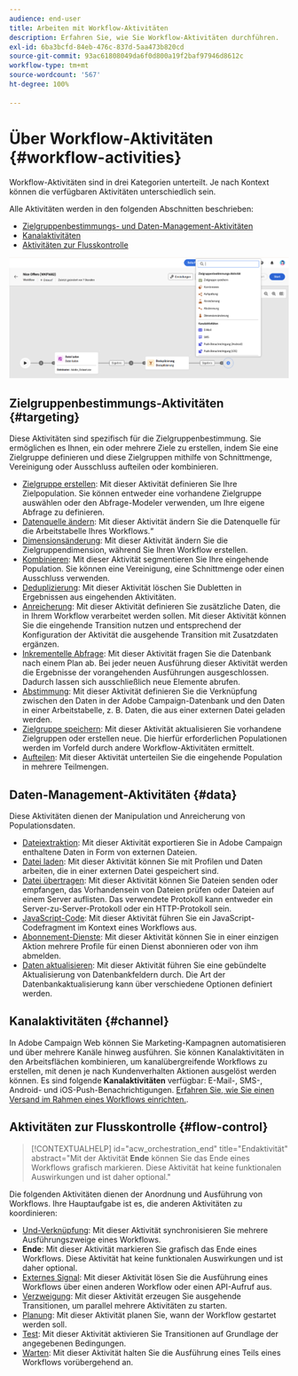 ```yaml
---
audience: end-user
title: Arbeiten mit Workflow-Aktivitäten
description: Erfahren Sie, wie Sie Workflow-Aktivitäten durchführen.
exl-id: 6ba3bcfd-84eb-476c-837d-5aa473b820cd
source-git-commit: 93ac61808049da6f0d800a19f2baf97946d8612c
workflow-type: tm+mt
source-wordcount: '567'
ht-degree: 100%

---
```



# Über Workflow-Aktivitäten {#workflow-activities}

Workflow-Aktivitäten sind in drei Kategorien unterteilt. Je nach Kontext können die verfügbaren Aktivitäten unterschiedlich sein.

Alle Aktivitäten werden in den folgenden Abschnitten beschrieben:

* [Zielgruppenbestimmungs- und Daten-Management-Aktivitäten](#targeting)
* [Kanalaktivitäten](#channel)
* [Aktivitäten zur Flusskontrolle](#flow-control)

![](../assets/workflow-activities.png)

## Zielgruppenbestimmungs-Aktivitäten {#targeting}

Diese Aktivitäten sind spezifisch für die Zielgruppenbestimmung. Sie ermöglichen es Ihnen, ein oder mehrere Ziele zu erstellen, indem Sie eine Zielgruppe definieren und diese Zielgruppen mithilfe von Schnittmenge, Vereinigung oder Ausschluss aufteilen oder kombinieren.

* [Zielgruppe erstellen](build-audience.md): Mit dieser Aktivität definieren Sie Ihre Zielpopulation. Sie können entweder eine vorhandene Zielgruppe auswählen oder den Abfrage-Modeler verwenden, um Ihre eigene Abfrage zu definieren.
* [Datenquelle ändern](change-data-source.md): Mit dieser Aktivität ändern Sie die Datenquelle für die Arbeitstabelle Ihres Workflows.“
* [Dimensionsänderung](change-dimension.md): Mit dieser Aktivität ändern Sie die Zielgruppendimension, während Sie Ihren Workflow erstellen.
* [Kombinieren](combine.md): Mit dieser Aktivität segmentieren Sie Ihre eingehende Population. Sie können eine Vereinigung, eine Schnittmenge oder einen Ausschluss verwenden.
* [Deduplizierung](deduplication.md): Mit dieser Aktivität löschen Sie Dubletten in Ergebnissen aus eingehenden Aktivitäten.
* [Anreicherung](enrichment.md): Mit dieser Aktivität definieren Sie zusätzliche Daten, die in Ihrem Workflow verarbeitet werden sollen. Mit dieser Aktivität können Sie die eingehende Transition nutzen und entsprechend der Konfiguration der Aktivität die ausgehende Transition mit Zusatzdaten ergänzen.
* [Inkrementelle Abfrage](incremental-query.md): Mit dieser Aktivität fragen Sie die Datenbank nach einem Plan ab. Bei jeder neuen Ausführung dieser Aktivität werden die Ergebnisse der vorangehenden Ausführungen ausgeschlossen. Dadurch lassen sich ausschließlich neue Elemente abrufen.
* [Abstimmung](reconciliation.md): Mit dieser Aktivität definieren Sie die Verknüpfung zwischen den Daten in der Adobe Campaign-Datenbank und den Daten in einer Arbeitstabelle, z. B. Daten, die aus einer externen Datei geladen werden.
* [Zielgruppe speichern](save-audience.md): Mit dieser Aktivität aktualisieren Sie vorhandene Zielgruppen oder erstellen neue. Die hierfür erforderlichen Populationen werden im Vorfeld durch andere Workflow-Aktivitäten ermittelt.
* [Aufteilen](split.md): Mit dieser Aktivität unterteilen Sie die eingehende Population in mehrere Teilmengen.

## Daten-Management-Aktivitäten {#data}

Diese Aktivitäten dienen der Manipulation und Anreicherung von Populationsdaten.

* [Dateiextraktion](extract-file.md): Mit dieser Aktivität exportieren Sie in Adobe Campaign enthaltene Daten in Form von externen Dateien.
* [Datei laden](load-file.md): Mit dieser Aktivität können Sie mit Profilen und Daten arbeiten, die in einer externen Datei gespeichert sind.
* [Datei übertragen](transfer-file.md): Mit dieser Aktivität können Sie Dateien senden oder empfangen, das Vorhandensein von Dateien prüfen oder Dateien auf einem Server auflisten. Das verwendete Protokoll kann entweder ein Server-zu-Server-Protokoll oder ein HTTP-Protokoll sein.
* [JavaScript-Code](javascript-code.md): Mit dieser Aktivität führen Sie ein JavaScript-Codefragment im Kontext eines Workflows aus.
* [Abonnement-Dienste](subscription-services.md): Mit dieser Aktivität können Sie in einer einzigen Aktion mehrere Profile für einen Dienst abonnieren oder von ihm abmelden.
* [Daten aktualisieren](update-data.md): Mit dieser Aktivität führen Sie eine gebündelte Aktualisierung von Datenbankfeldern durch. Die Art der Datenbankaktualisierung kann über verschiedene Optionen definiert werden.

## Kanalaktivitäten {#channel}

In Adobe Campaign Web können Sie Marketing-Kampagnen automatisieren und über mehrere Kanäle hinweg ausführen. Sie können Kanalaktivitäten in den Arbeitsflächen kombinieren, um kanalübergreifende Workflows zu erstellen, mit denen je nach Kundenverhalten Aktionen ausgelöst werden können. Es sind folgende **Kanalaktivitäten** verfügbar: E-Mail-, SMS-, Android- und iOS-Push-Benachrichtigungen. [Erfahren Sie, wie Sie einen Versand im Rahmen eines Workflows einrichten.](channels.md).

## Aktivitäten zur Flusskontrolle {#flow-control}

>[!CONTEXTUALHELP]
>id="acw_orchestration_end"
>title="Endaktivität"
>abstract="Mit der Aktivität **Ende** können Sie das Ende eines Workflows grafisch markieren. Diese Aktivität hat keine funktionalen Auswirkungen und ist daher optional."

Die folgenden Aktivitäten dienen der Anordnung und Ausführung von Workflows. Ihre Hauptaufgabe ist es, die anderen Aktivitäten zu koordinieren:

* [Und-Verknüpfung](and-join.md): Mit dieser Aktivität synchronisieren Sie mehrere Ausführungszweige eines Workflows.
* **Ende**: Mit dieser Aktivität markieren Sie grafisch das Ende eines Workflows. Diese Aktivität hat keine funktionalen Auswirkungen und ist daher optional.
* [Externes Signal](external-signal.md): Mit dieser Aktivität lösen Sie die Ausführung eines Workflows über einen anderen Workflow oder einen API-Aufruf aus.
* [Verzweigung](fork.md): Mit dieser Aktivität erzeugen Sie ausgehende Transitionen, um parallel mehrere Aktivitäten zu starten.
* [Planung](scheduler.md): Mit dieser Aktivität planen Sie, wann der Workflow gestartet werden soll.
* [Test](test.md): Mit dieser Aktivität aktivieren Sie Transitionen auf Grundlage der angegebenen Bedingungen.
* [Warten](wait.md): Mit dieser Aktivität halten Sie die Ausführung eines Teils eines Workflows vorübergehend an.

